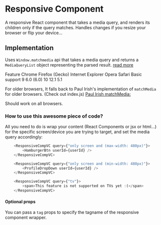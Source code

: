 # Responsive Component

A responsive React component that takes a media query, and renders its children only if the query matches. Handles changes if you resize your browser or flip your device...

## Implementation

Uses `Window.matchmedia` api that takes a media query and returns a `MediaQueryList` object representing the parsed result. [read more](https://developer.mozilla.org/en-US/docs/Web/API/Window/matchMedia)

Feature      Chrome  Firefox (Gecko) Internet Explorer   Opera   Safari
Basic support   9        6.0 (6.0)         10              12.1    5.1

For older browsers, It falls back to Paul Irish's implementation of `matchMedia` for older browsers. (Check out index.js)
[Paul Irish matchMedia:](https://github.com/paulirish/matchMedia.js/)

Should work on all browsers.

### How to use this awesome piece of code?

All you need to do is wrap your content (React Components or jsx or html...) for the specific screen/device you are trying to target, and set the media query accordingly:

```javascript
    <ResponsiveCompVC query={"only screen and (max-width: 480px)"}>
        <HamburgerBtn userId={userId} />
    </ResponsiveCompVC>

    <ResponsiveCompVC query={"only screen and (min-width: 480px)"}>
        <ProfileDropDown userId={userId} />
    </ResponsiveCompVC>

    <ResponsiveCompVC query={"tv"}>
        <span>This feature is not supported on TVs yet :(</span>
    </ResponsiveCompVC>
```

#### Optional props

You can pass a `tag` props to specify the tagname of the responsive component wrapper.
